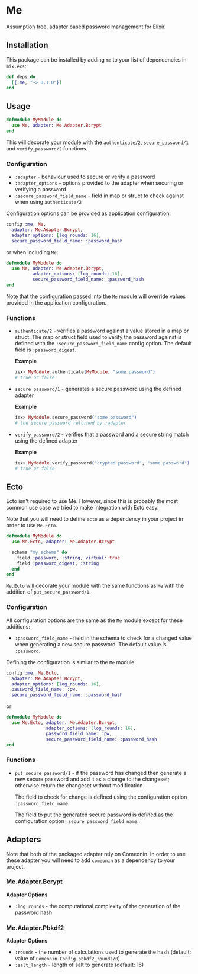 # Me

Assumption free, adapter based password management for Elixir.

## Installation

This package can be installed by adding `me` to your list of dependencies in
`mix.exs`:

```elixir
def deps do
  [{:me, "~> 0.1.0"}]
end
```

## Usage

```elixir
defmodule MyModule do
  use Me, adapter: Me.Adapter.Bcrypt
end
```

This will decorate your module with the `authenticate/2`, `secure_password/1`
and `verify_password/2` functions.

### Configuration

* `:adapter` - behaviour used to secure or verify a password
* `:adapter_options` - options provided to the adapter when securing or
  verifying a password
* `:secure_password_field_name` - field in map or struct to check against when
  using `authenticate/2`

Configuration options can be provided as application configuration:

```elixir
config :me, Me,
  adapter: Me.Adapter.Bcrypt,
  adapter_options: [log_rounds: 16],
  secure_password_field_name: :password_hash
```

or when including `Me`:

```elixir
defmodule MyModule do
  use Me, adapter: Me.Adapter.Bcrypt,
          adapter_options: [log_rounds: 16],
          secure_password_field_name: :password_hash
end
```

Note that the configuration passed into the `Me` module will override values
provided in the application configuration.

### Functions

* `authenticate/2` - verifies a password against a value stored in a map or
  struct. The map or struct field used to verify the password against is defined
  with the `:secure_password_field_name` config option. The default field is
  `:password_digest`.

  **Example**

  ```elixir
  iex> MyModule.authenticate(MyModule, "some password")
  # true or false
  ```
* `secure_password/1` - generates a secure password using the defined adapter

  **Example**

  ```elixir
  iex> MyModule.secure_password("some password")
  # the secure password returned by :adapter
  ```
* `verify_password/2` - verifies that a password and a secure string match using
  the defined adapter

  **Example**

  ```elixir
  iex> MyModule.verify_password("crypted password", "some password")
  # true or false
  ```

## Ecto

Ecto isn't required to use Me. However, since this is probably the most common
use case we tried to make integration with Ecto easy.

Note that you will need to define `ecto` as a dependency in your project in
order to use `Me.Ecto`.

```elixir
defmodule MyModule do
  use Me.Ecto, adapter: Me.Adapter.Bcrypt

  schema "my_schema" do
    field :password, :string, virtual: true
    field :password_digest, :string
  end
end
```

`Me.Ecto` will decorate your module with the same functions as `Me` with the
addition of `put_secure_password/1`.

### Configuration

All configuration options are the same as the `Me` module except for these
additions:

* `:password_field_name` - field in the schema to check for a changed value when
  generating a new secure password. The default value is `:password`.

Defining the configuration is similar to the `Me` module:

```elixir
config :me, Me.Ecto,
  adapter: Me.Adapter.Bcrypt,
  adapter_options: [log_rounds: 16],
  password_field_name: :pw,
  secure_password_field_name: :password_hash
```

or

```elixir
defmodule MyModule do
  use Me.Ecto, adapter: Me.Adapter.Bcrypt,
               adapter_options: [log_rounds: 16],
               password_field_name: :pw,
               secure_password_field_name: :password_hash
end
```

### Functions

* `put_secure_password/1` - if the password has changed then generate a new
  secure password and add it as a change to the changeset; otherwise return the
  changeset without modification

  The field to check for change is defined using the configuration option
  `:password_field_name`.

  The field to put the generated secure password is defined as the configuration
  option `:secure_password_field_name`.

## Adapters

Note that both of the packaged adapter rely on Comeonin. In order to use these
adapter you will need to add `comeonin` as a dependency to your project.

### Me.Adapter.Bcrypt

**Adapter Options**

* `:log_rounds` - the computational complexity of the generation of the
  password hash

### Me.Adapter.Pbkdf2

**Adapter Options**

* `:rounds` - the number of calculations used to generate the hash
  (default: value of `Comeonin.Config.pbkdf2_rounds/0`)
* `:salt_length` - length of salt to generate (default: 16)
